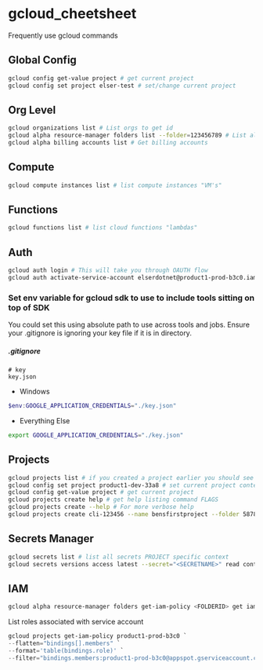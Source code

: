 # gcloud_cheetsheet
Frequently use gcloud commands 

## Global Config
```bash
gcloud config get-value project # get current project
gcloud config set project elser-test # set/change current project
```

## Org Level
```bash
gcloud organizations list # List orgs to get id
gcloud alpha resource-manager folders list --folder=123456789 # List all folders under specific folder id
gcloud alpha billing accounts list # Get billing accounts
```

## Compute 
```bash
gcloud compute instances list # list compute instances "VM's"
```

## Functions
```bash
gcloud functions list # list cloud functions "lambdas"
```

## Auth
```bash
gcloud auth login # This will take you through OAUTH flow
gcloud auth activate-service-account elserdotnet@product1-prod-b3c0.iam.gserviceaccount.com --keyfile=./key.json # Activates SA
```
### Set env variable for gcloud sdk to use to include tools sitting on top of SDK
You could set this using absolute path to use across tools and jobs. Ensure your .gitignore is ignoring your key file if it is in directory.
##### .gitignore
```
# key
key.json
```
- Windows
```powershell
$env:GOOGLE_APPLICATION_CREDENTIALS="./key.json"
```
- Everything Else
```bash
export GOOGLE_APPLICATION_CREDENTIALS="./key.json"
```

## Projects
```bash
gcloud projects list # if you created a project earlier you should see it listed
gcloud config set project product1-dev-33a8 # set current project context
gcloud config get-value project # get current project
gcloud projects create help # get help listing command FLAGS 
gcloud projects create --help # For more verbose help
gcloud projects create cli-123456 --name bensfirstproject --folder 587805611271 # Creates project with id cli-123456 and name 
```

## Secrets Manager
```bash
gcloud secrets list # list all secrets PROJECT specific context
gcloud secrets versions access latest --secret="<SECRETNAME>" read contents of secret name discoverd with above command
```
## IAM
```bash
gcloud alpha resource-manager folders get-iam-policy <FOLDERID> get iam bindings on folder
```
List roles associated with service account
```powershell
gcloud projects get-iam-policy product1-prod-b3c0 `
--flatten="bindings[].members" `
--format='table(bindings.role)' `
--filter="bindings.members:product1-prod-b3c0@appspot.gserviceaccount.com"
```
